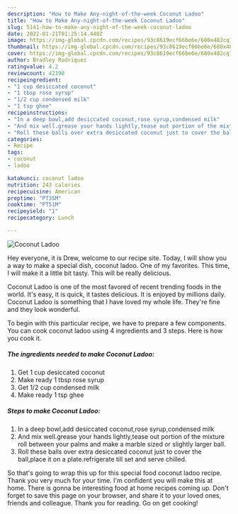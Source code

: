 ```yaml
---
description: "How to Make Any-night-of-the-week Coconut Ladoo"
title: "How to Make Any-night-of-the-week Coconut Ladoo"
slug: 5141-how-to-make-any-night-of-the-week-coconut-ladoo
date: 2022-01-21T01:25:14.440Z
image: https://img-global.cpcdn.com/recipes/93c8619ecf66be6e/680x482cq70/coconut-ladoo-recipe-main-photo.jpg
thumbnail: https://img-global.cpcdn.com/recipes/93c8619ecf66be6e/680x482cq70/coconut-ladoo-recipe-main-photo.jpg
cover: https://img-global.cpcdn.com/recipes/93c8619ecf66be6e/680x482cq70/coconut-ladoo-recipe-main-photo.jpg
author: Bradley Rodriquez
ratingvalue: 4.2
reviewcount: 42198
recipeingredient:
- "1 cup desiccated coconut"
- "1 tbsp rose syrup"
- "1/2 cup condensed milk"
- "1 tsp ghee"
recipeinstructions:
- "In a deep bowl,add desiccated coconut,rose syrup,condensed milk"
- "And mix well.grease your hands lightly,tease out portion of the mixture roll between your palms and make a marble sized or slightly larger ball."
- "Roll these balls over extra desiccated coconut just to cover the ball,place it on a plate.refrigerate till set and serve chilled."
categories:
- Recipe
tags:
- coconut
- ladoo

katakunci: coconut ladoo 
nutrition: 243 calories
recipecuisine: American
preptime: "PT35M"
cooktime: "PT51M"
recipeyield: "1"
recipecategory: Lunch

---
```



![Coconut Ladoo](https://img-global.cpcdn.com/recipes/93c8619ecf66be6e/680x482cq70/coconut-ladoo-recipe-main-photo.jpg)

Hey everyone, it is Drew, welcome to our recipe site. Today, I will show you a way to make a special dish, coconut ladoo. One of my favorites. This time, I will make it a little bit tasty. This will be really delicious.

Coconut Ladoo is one of the most favored of recent trending foods in the world. It's easy, it is quick, it tastes delicious. It is enjoyed by millions daily. Coconut Ladoo is something that I have loved my whole life. They're fine and they look wonderful.




To begin with this particular recipe, we have to prepare a few components. You can cook coconut ladoo using 4 ingredients and 3 steps. Here is how you cook it.

<!--inarticleads1-->

##### The ingredients needed to make Coconut Ladoo:

1. Get 1 cup desiccated coconut
1. Make ready 1 tbsp rose syrup
1. Get 1/2 cup condensed milk
1. Make ready 1 tsp ghee




<!--inarticleads2-->

##### Steps to make Coconut Ladoo:

1. In a deep bowl,add desiccated coconut,rose syrup,condensed milk
1. And mix well.grease your hands lightly,tease out portion of the mixture roll between your palms and make a marble sized or slightly larger ball.
1. Roll these balls over extra desiccated coconut just to cover the ball,place it on a plate.refrigerate till set and serve chilled.




So that's going to wrap this up for this special food coconut ladoo recipe. Thank you very much for your time. I'm confident you will make this at home. There is gonna be interesting food at home recipes coming up. Don't forget to save this page on your browser, and share it to your loved ones, friends and colleague. Thank you for reading. Go on get cooking!
